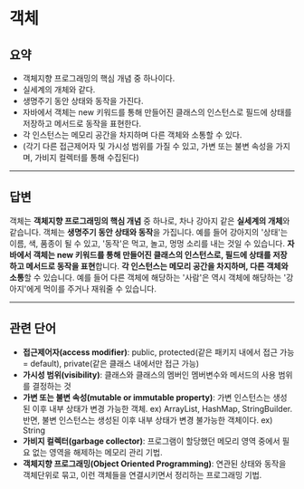 # 객체

## 요약
+ 객체지향 프로그래밍의 핵심 개념 중 하나이다.
+ 실세계의 개체와 같다.
+ 생명주기 동안 상태와 동작을 가진다.
+ 자바에서 객체는 new 키워드를 통해 만들어진 클래스의 인스턴스로 필드에 상태를 저장하고 메서드로 동작을 표현한다.
+ 각 인스턴스는 메모리 공간을 차지하며 다른 객체와 소통할 수 있다.
+ (각기 다른 접근제어자 및 가시성 범위를 가질 수 있고, 가변 또는 불변 속성을 가지며, 가비지 컬렉터를 통해 수집된다)
----
## 답변
객체는 **객체지향 프로그래밍의 핵심 개념** 중 하나로, 차나 강아지 같은 **실세계의 개체**와 같습니다. 
객체는 **생명주기 동안 상태와 동작**을 가집니다. 예를 들어 강아지의 '상태'는 이름, 색, 품종이 될 수 있고, 
'동작'은 먹고, 놀고, 멍멍 소리를 내는 것일 수 있습니다. **자바에서 객체는 new 키워드를 통해 만들어진 
클래스의 인스턴스로, 필드에 상태를 저장하고 메서드로 동작을 표현**합니다. **각 인스턴스는 메모리 공간을 
차지하며, 다른 객체와 소통**할 수 있습니다. 예를 들어 다른 객체에 해당하는 '사람'은 역시 객체에 해당하는 
'강아지'에게 먹이를 주거나 재워줄 수 있습니다.

----
## 관련 단어
+ **접근제어자(access modifier)**: public, protected(같은 패키지 내에서 접근 가능 = default), private(같은 클래스 내에서만 접근 가능)
+ **가시성 범위(visibility)**: 클래스와 클래스의 멤버인 멤버변수와 메서드의 사용 범위를 결정하는 것
+ **가변 또는 불변 속성(mutable or immutable property)**: 가변 인스턴스는 생성된 이후 내부 상태가 변경 가능한 객체. ex) ArrayList, HashMap, StringBuilder. 반면, 불변 인스턴스는 생성된 이후 내부 상태가 변경 불가능한 객체이다. ex) String
+ **가비지 컬렉터(garbage collector)**: 프로그램이 할당했던 메모리 영역 중에서 필요 없는 영역을 해제하는 메모리 관리 기법.
+ **객체지향 프로그래밍(Object Oriented Programming)**: 연관된 상태와 동작을 객체단위로 묶고, 이런 객체들을 연결시키면서 정리하는 프로그래밍 기법.